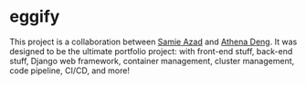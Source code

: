 # eggify
This project is a collaboration between [Samie Azad](https://github.com/sazad44) and [Athena Deng](https://github.com/ad-egg). It was designed to be the ultimate portfolio project: with front-end stuff, back-end stuff, Django web framework, container management, cluster management, code pipeline, CI/CD, and more!
